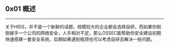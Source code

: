 ## **0x01 概述**

---

关于HIDS，并不是一个新鲜的话题，规模较大的企业都会选择自研，而如果你刚刚接手一个公司的网络安全，人手相对不足，那么OSSEC能帮助你安全建设初期快速搭建一套安全系统，后期如果遇到瓶颈也可以考虑自研去解决一些问题。



